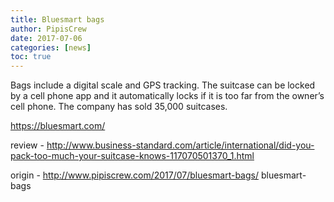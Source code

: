 ```yaml
---
title: Bluesmart bags
author: PipisCrew
date: 2017-07-06
categories: [news]
toc: true
---
```


Bags include a digital scale and GPS tracking. The suitcase can be locked by a cell phone app and it automatically locks if it is too far from the owner’s cell phone. The company has sold 35,000 suitcases.

https://bluesmart.com/

review - http://www.business-standard.com/article/international/did-you-pack-too-much-your-suitcase-knows-117070501370_1.html

origin - http://www.pipiscrew.com/2017/07/bluesmart-bags/ bluesmart-bags